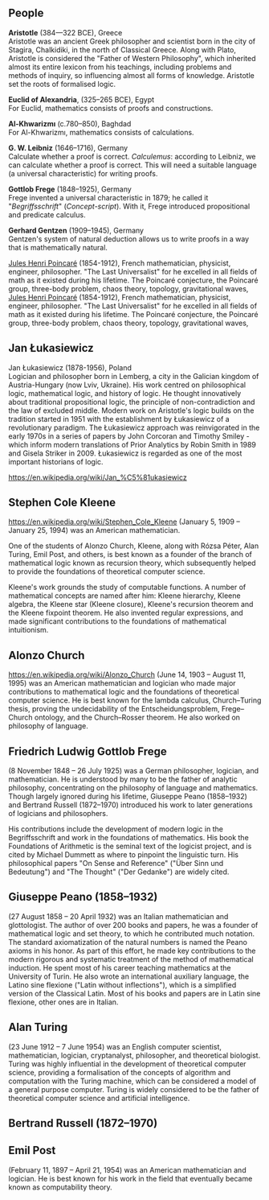 ## People

**Aristotle** (384—322 BCE), Greece    
Aristotle was an ancient Greek philosopher and scientist born in the city of Stagira, Chalkidiki, in the north of Classical Greece. Along with Plato, Aristotle is considered the "Father of Western Philosophy", which inherited almost its entire lexicon from his teachings, including problems and methods of inquiry, so influencing almost all forms of knowledge. Aristotle set the roots of formalised logic.

**Euclid of Alexandria**, (325–265 BCE), Egypt    
For Euclid, mathematics consists of proofs and constructions.

**Al-Khwarizmı** (c.780–850), Baghdad    
For Al-Khwarizmı, mathematics consists of calculations.

**G. W. Leibniz** (1646–1716), Germany    
Calculate whether a proof is correct.
_Calculemus_: according to Leibniz, we can calculate whether a proof is correct. This will need a suitable language (a universal characteristic) for writing proofs.

**Gottlob Frege** (1848–1925), Germany    
Frege invented a universal characteristic in 1879; he called it "_Begriffsschrift_" (_Concept-script_). With it, Frege introduced propositional and predicate calculus.

**Gerhard Gentzen** (1909–1945), Germany    
Gentzen's system of natural deduction allows us to write proofs in a way that is mathematically natural.


[Jules Henri Poincaré](https://www.wikiwand.com/en/Henri_Poincar%C3%A9) (1854-1912),
French mathematician, physicist, engineer, philosopher.
"The Last Universalist" for he excelled in all fields of math as it existed during his lifetime. The Poincaré conjecture, the Poincaré group, three-body problem, chaos theory, topology, gravitational waves, [Jules Henri Poincaré](https://www.wikiwand.com/en/Henri_Poincar%C3%A9) (1854-1912),
French mathematician, physicist, engineer, philosopher.
"The Last Universalist" for he excelled in all fields of math as it existed during his lifetime. The Poincaré conjecture, the Poincaré group, three-body problem, chaos theory, topology, gravitational waves, 


## Jan Łukasiewicz
Jan Łukasiewicz (1878-1956), Poland    
Logician and philosopher born in Lemberg, a city in the Galician kingdom of Austria-Hungary (now Lviv, Ukraine). His work centred on philosophical logic, mathematical logic, and history of logic. He thought innovatively about traditional propositional logic, the principle of non-contradiction and the law of excluded middle. Modern work on Aristotle's logic builds on the tradition started in 1951 with the establishment by Łukasiewicz of a revolutionary paradigm. The Łukasiewicz approach was reinvigorated in the early 1970s in a series of papers by John Corcoran and Timothy Smiley - which inform modern translations of Prior Analytics by Robin Smith in 1989 and Gisela Striker in 2009. Łukasiewicz is regarded as one of the most important historians of logic.

https://en.wikipedia.org/wiki/Jan_%C5%81ukasiewicz


## Stephen Cole Kleene
https://en.wikipedia.org/wiki/Stephen_Cole_Kleene
(January 5, 1909 – January 25, 1994) was an American mathematician.

One of the students of Alonzo Church, Kleene, along with Rózsa Péter, Alan Turing, Emil Post, and others, is best known as a founder of the branch of mathematical logic known as recursion theory, which subsequently helped to provide the foundations of theoretical computer science.

Kleene's work grounds the study of computable functions. A number of mathematical concepts are named after him: Kleene hierarchy, Kleene algebra, the Kleene star (Kleene closure), Kleene's recursion theorem and the Kleene fixpoint theorem. He also invented regular expressions, and made significant contributions to the foundations of mathematical intuitionism.

## Alonzo Church
https://en.wikipedia.org/wiki/Alonzo_Church
(June 14, 1903 – August 11, 1995) was an American mathematician and logician who made major contributions to mathematical logic and the foundations of theoretical computer science. He is best known for the lambda calculus, Church–Turing thesis, proving the undecidability of the Entscheidungsproblem, Frege–Church ontology, and the Church–Rosser theorem. He also worked on philosophy of language.

## Friedrich Ludwig Gottlob Frege
(8 November 1848 – 26 July 1925) was a German philosopher, logician, and mathematician. He is understood by many to be the father of analytic philosophy, concentrating on the philosophy of language and mathematics. Though largely ignored during his lifetime, Giuseppe Peano (1858–1932) and Bertrand Russell (1872–1970) introduced his work to later generations of logicians and philosophers.

His contributions include the development of modern logic in the Begriffsschrift and work in the foundations of mathematics. His book the Foundations of Arithmetic is the seminal text of the logicist project, and is cited by Michael Dummett as where to pinpoint the linguistic turn. His philosophical papers "On Sense and Reference" ("Über Sinn und Bedeutung") and "The Thought" ("Der Gedanke") are widely cited.

## Giuseppe Peano (1858–1932)
(27 August 1858 – 20 April 1932) was an Italian mathematician and glottologist. The author of over 200 books and papers, he was a founder of mathematical logic and set theory, to which he contributed much notation. The standard axiomatization of the natural numbers is named the Peano axioms in his honor. As part of this effort, he made key contributions to the modern rigorous and systematic treatment of the method of mathematical induction. He spent most of his career teaching mathematics at the University of Turin. He also wrote an international auxiliary language, the Latino sine flexione ("Latin without inflections"), which is a simplified version of the Classical Latin. Most of his books and papers are in Latin sine flexione, other ones are in Italian.

## Alan Turing
(23 June 1912 – 7 June 1954) was an English computer scientist, mathematician, logician, cryptanalyst, philosopher, and theoretical biologist. Turing was highly influential in the development of theoretical computer science, providing a formalisation of the concepts of algorithm and computation with the Turing machine, which can be considered a model of a general purpose computer. Turing is widely considered to be the father of theoretical computer science and artificial intelligence.


## Bertrand Russell (1872–1970)


## Emil Post
(February 11, 1897 – April 21, 1954) was an American mathematician and logician. He is best known for his work in the field that eventually became known as computability theory.
